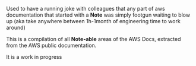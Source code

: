 Used to have a running joke with colleagues that any part of aws documentation that started with a **Note** was simply footgun waiting to blow up (aka take anywhere between 1h-1month of engineering time to work around)

This is a compilation of all **Note-able** areas of the AWS Docs, extracted from the AWS public documentation.

It is a work in progress